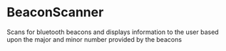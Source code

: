 # BeaconScanner
Scans for bluetooth beacons and displays information to the user based upon the major and minor 
number provided by the beacons
